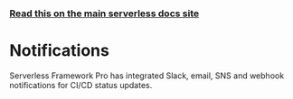 <!--
title: Serverless Dashboard - CI/CD Notifications
menuText: Notifications
menuOrder: 6
layout: Doc
-->

<!-- DOCS-SITE-LINK:START automatically generated  -->

### [Read this on the main serverless docs site](https://serverless.com/framework/docs/dashboard/cicd/notifications/)

<!-- DOCS-SITE-LINK:END -->

# Notifications

Serverless Framework Pro has integrated Slack, email, SNS and webhook notifications for CI/CD status updates.